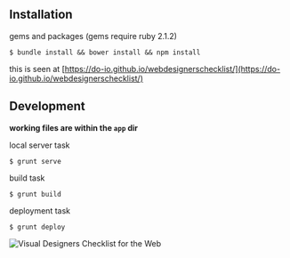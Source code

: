 ## Installation

gems and packages (gems require ruby 2.1.2)
```shell
$ bundle install && bower install && npm install
```

this is seen at [https://do-io.github.io/webdesignerschecklist/](https://do-io.github.io/webdesignerschecklist/)

## Development

**working files are within the ``app`` dir**

local server task
```shell
$ grunt serve
```

build task
```shell
$ grunt build
```

deployment task
```shell
$ grunt deploy
```

![Visual Designers Checklist for the Web](https://dl.dropboxusercontent.com/u/41114960/webdesignchecklist.png)
